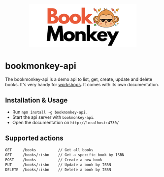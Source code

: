<p align="center">
  <img src="logo.png" alt="boomonkey-logo" width="350px"/>
</p>

# bookmonkey-api

The bookmonkey-api is a demo api to list, get, create, update and delete books.
It's very handy for [workshops](https://workshops.de). It comes with its own documentation.

## Installation & Usage

* Run `npm install -g bookmonkey-api`.
* Start the api server with `bookmonkey-api`.
* Open the documentation on `http://localhost:4730/`

## Supported actions

    GET     /books          // Get all books
    GET     /books/:isbn    // Get a specific book by ISBN
    POST    /books          // Create a new book
    PUT     /books/:isbn    // Update a book by ISBN
    DELETE  /books/:isbn    // Delete a book by ISBN
